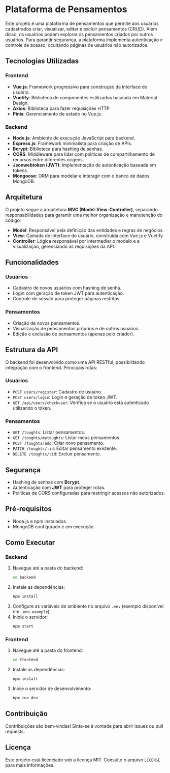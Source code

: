 # Plataforma de Pensamentos

Este projeto é uma plataforma de pensamentos que permite aos usuários cadastrados criar, visualizar, editar e excluir pensamentos (CRUD). Além disso, os usuários podem explorar os pensamentos criados por outros usuários. Para garantir segurança, a plataforma implementa autenticação e controle de acesso, ocultando páginas de usuários não autorizados.

## Tecnologias Utilizadas

### Frontend
- **Vue.js**: Framework progressivo para construção da interface do usuário.
- **Vuetify**: Biblioteca de componentes estilizados baseada em Material Design.
- **Axios**: Biblioteca para fazer requisições HTTP.
- **Pinia**: Gerenciamento de estado no Vue.js.

### Backend
- **Node.js**: Ambiente de execução JavaScript para backend.
- **Express.js**: Framework minimalista para criação de APIs.
- **Bcrypt**: Biblioteca para hashing de senhas.
- **CORS**: Middleware para lidar com políticas de compartilhamento de recursos entre diferentes origens.
- **Jsonwebtoken (JWT)**: Implementação de autenticação baseada em tokens.
- **Mongoose**: ORM para modelar e interagir com o banco de dados MongoDB.

## Arquitetura

O projeto segue a arquitetura **MVC (Model-View-Controller)**, separando responsabilidades para garantir uma melhor organização e manutenção do código:
- **Model**: Responsável pela definição das entidades e regras de negócios.
- **View**: Camada de interface do usuário, construída com Vue.js e Vuetify.
- **Controller**: Lógica responsável por intermediar o modelo e a visualização, gerenciando as requisições da API.

## Funcionalidades

### Usuários
- Cadastro de novos usuários com hashing de senha.
- Login com geração de token JWT para autenticação.
- Controle de sessão para proteger páginas restritas.

### Pensamentos
- Criação de novos pensamentos.
- Visualização de pensamentos próprios e de outros usuários.
- Edição e exclusão de pensamentos (apenas pelo criador).

## Estrutura da API

O backend foi desenvolvido como uma API RESTful, possibilitando integração com o frontend. Principais rotas:

### Usuários
- `POST users/register`: Cadastro de usuário.
- `POST users/login`: Login e geração de token JWT.
- `GET /api/users/checkuser`: Verifica se o usuário está autenticado utilizando o token.

### Pensamentos
- `GET /toughts`: Listar pensamentos.
- `GET /toughts/mytoughts`: Listar meus pensamentos.
- `POST /toughts/add`: Criar novo pensamento.
- `PATCH /toughts/:id`: Editar pensamento existente.
- `DELETE /toughts/:id`: Excluir pensamento.

## Segurança

- Hashing de senhas com **Bcrypt**.
- Autenticação com **JWT** para proteger rotas.
- Políticas de CORS configuradas para restringir acessos não autorizados.

## Pré-requisitos

- Node.js e npm instalados.
- MongoDB configurado e em execução.

## Como Executar

### Backend
1. Navegue até a pasta do backend:
   ```bash
   cd backend
   ```
2. Instale as dependências:
   ```bash
   npm install
   ```
3. Configure as variáveis de ambiente no arquivo `.env` (exemplo disponível em `.env.example`).
4. Inicie o servidor:
   ```bash
   npm start
   ```

### Frontend
1. Navegue até a pasta do frontend:
   ```bash
   cd frontend
   ```
2. Instale as dependências:
   ```bash
   npm install
   ```
3. Inicie o servidor de desenvolvimento:
   ```bash
   npm run dev
   ```

## Contribuição

Contribuições são bem-vindas! Sinta-se à vontade para abrir issues ou pull requests.

## Licença

Este projeto está licenciado sob a licença MIT. Consulte o arquivo `LICENSE` para mais informações.
